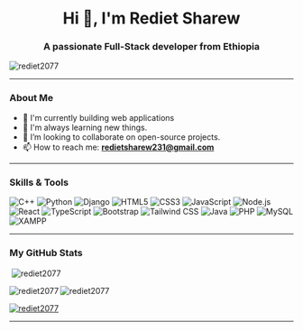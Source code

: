 <h1 align="center">Hi 👋, I'm Rediet Sharew</h1>
<h3 align="center">A passionate Full-Stack developer from Ethiopia</h3>

<p align="left"> <img src="https://komarev.com/ghpvc/?username=rediet2077&label=Profile%20views&color=0e75b6&style=flat" alt="rediet2077" /> </p>

---

<h3 align="left">About Me</h3>

- 🔭 I'm currently building web applications 
- 🌱 I'm always learning new things.
- 👯 I’m looking to collaborate on open-source projects.
- 📫 How to reach me: **redietsharew231@gmail.com**

---

<h3 align="left">Skills & Tools</h3>

<p align="left">
  <img src="https://img.shields.io/badge/C%2B%2B-00599C?style=for-the-badge&logo=c%2B%2B&logoColor=white" alt="C++" />
  <img src="https://img.shields.io/badge/Python-3776AB?style=for-the-badge&logo=python&logoColor=white" alt="Python" />
  <img src="https://img.shields.io/badge/Django-092E20?style=for-the-badge&logo=django&logoColor=white" alt="Django" />
  <img src="https://img.shields.io/badge/HTML5-E34F26?style=for-the-badge&logo=html5&logoColor=white" alt="HTML5" />
  <img src="https://img.shields.io/badge/CSS3-1572B6?style=for-the-badge&logo=css3&logoColor=white" alt="CSS3" />
  <img src="https://img.shields.io/badge/JavaScript-F7DF1E?style=for-the-badge&logo=javascript&logoColor=black" alt="JavaScript" />
  <img src="https://img.shields.io/badge/Node.js-339933?style=for-the-badge&logo=node.js&logoColor=white" alt="Node.js" />
  <img src="https://img.shields.io/badge/React-61DAFB?style=for-the-badge&logo=react&logoColor=black" alt="React" />
  <img src="https://img.shields.io/badge/TypeScript-3178C6?style=for-the-badge&logo=typescript&logoColor=white" alt="TypeScript" />
  <img src="https://img.shields.io/badge/Bootstrap-7952B3?style=for-the-badge&logo=bootstrap&logoColor=white" alt="Bootstrap" />
  <img src="https://img.shields.io/badge/Tailwind_CSS-38B2AC?style=for-the-badge&logo=tailwind-css&logoColor=white" alt="Tailwind CSS" />
  <img src="https://img.shields.io/badge/Java-007396?style=for-the-badge&logo=java&logoColor=white" alt="Java" />
  <img src="https://img.shields.io/badge/PHP-777BB4?style=for-the-badge&logo=php&logoColor=white" alt="PHP" />
  <img src="https://img.shields.io/badge/MySQL-4479A1?style=for-the-badge&logo=mysql&logoColor=white" alt="MySQL" />
  <img src="https://img.shields.io/badge/XAMPP-FB7A24?style=for-the-badge&logo=xampp&logoColor=white" alt="XAMPP" />
</p>

---

<h3 align="left">My GitHub Stats</h3>

<p>&nbsp;<img align="center" src="https://github-readme-stats.vercel.app/api?username=rediet2077&show_icons=true&locale=en" alt="rediet2077" /></p>
<p><img align="left" src="https://github-readme-stats.vercel.app/api/top-langs?username=rediet2077&show_icons=true&locale=en&layout=compact" alt="rediet2077" /></p>
<p><img align="center" src="https://github-readme-streak-stats.herokuapp.com/?user=rediet2077&" alt="rediet2077" /></p>
<p align="left"> <a href="https://github.com/ryo-ma/github-profile-trophy"><img src="https://github-profile-trophy.vercel.app/?username=rediet2077" alt="rediet2077" /></a> </p>

---

